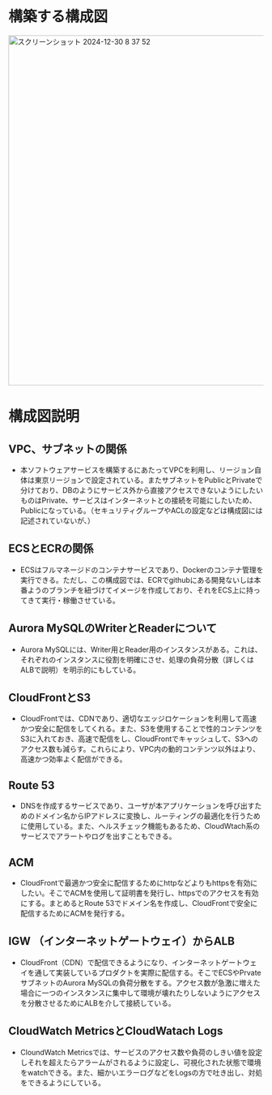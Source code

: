 # 構築する構成図
<img width="690" alt="スクリーンショット 2024-12-30 8 37 52" src="https://github.com/user-attachments/assets/3f46dd89-47cc-4587-91c8-7e4f7a34a2af" />

# 構成図説明
## VPC、サブネットの関係
 - 本ソフトウェアサービスを構築するにあたってVPCを利用し、リージョン自体は東京リージョンで設定されている。またサブネットをPublicとPrivateで分けており、DBのようにサービス外から直接アクセスできないようにしたいものはPrivate、サービスはインターネットとの接続を可能にしたいため、Publicになっている。（セキュリティグループやACLの設定などは構成図には記述されていないが、）
## ECSとECRの関係
 - ECSはフルマネージドのコンテナサービスであり、Dockerのコンテナ管理を実行できる。ただし、この構成図では、ECRでgithubにある開発ないしは本番ようのブランチを紐づけてイメージを作成しており、それをECS上に持ってきて実行・稼働させている。
## Aurora MySQLのWriterとReaderについて
 - Aurora MySQLには、Writer用とReader用のインスタンスがある。これは、それぞれのインスタンスに役割を明確にさせ、処理の負荷分散（詳しくはALBで説明）を明示的にもしている。
## CloudFrontとS3
 - CloudFrontでは、CDNであり、適切なエッジロケーションを利用して高速かつ安全に配信をしてくれる。また、S3を使用することで性的コンテンツをS3に入れておき、高速で配信をし、CloudFrontでキャッシュして、S3へのアクセス数も減らす。これらにより、VPC内の動的コンテンツ以外はより、高速かつ効率よく配信ができる。
## Route 53
 - DNSを作成するサービスであり、ユーザが本アプリケーションを呼び出すためのドメイン名からIPアドレスに変換し、ルーティングの最適化を行うために使用している。また、ヘルスチェック機能もあるため、CloudWtach系のサービスでアラートやログを出すこともできる。
## ACM
 - CloudFrontで最適かつ安全に配信するためにhttpなどよりもhttpsを有効にしたい。そこでACMを使用して証明書を発行し、httpsでのアクセスを有効にする。まとめるとRoute 53でドメイン名を作成し、CloudFrontで安全に配信するためにACMを発行する。
## IGW （インターネットゲートウェイ）からALB
 - CloudFront（CDN）で配信できるようになり、インターネットゲートウェイを通して実装しているプロダクトを実際に配信する。そこでECSやPrvateサブネットのAurora MySQLの負荷分散をする。アクセス数が急激に増えた場合に一つのインスタンスに集中して環境が壊れたりしないようにアクセスを分散させるためにALBを介して接続している。
## CloudWatch MetricsとCloudWatach Logs
 - CloundWatch Metricsでは、サービスのアクセス数や負荷のしきい値を設定しそれを超えたらアラームがされるように設定し、可視化された状態で環境をwatchできる。また、細かいエラーログなどをLogsの方で吐き出し、対処をできるようにしている。
